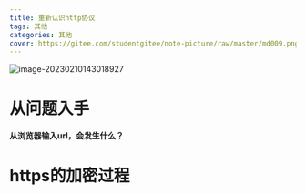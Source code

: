 ```yaml
---
title: 重新认识http协议
tags: 其他
categories: 其他
cover: https://gitee.com/studentgitee/note-picture/raw/master/md009.png
---
```

![image-20230210143018927](https://gitee.com/studentgitee/note-picture/raw/master/image-20230210143018927.png)

# 从问题入手

**从浏览器输入url，会发生什么？**





# https的加密过程